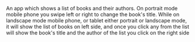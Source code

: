 An app which shows a list of books and their authors. On portrait mode mobile phone you swipe left or right to change the book's title. While on landscape mode mobile phone, or tablet either portrait or landscape mode, it will show the list of books on left side, and once you click any from the list will show the book's title and the author of the list you click on the right side
